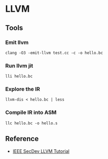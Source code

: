 # LLVM

## Tools

### Emit llvm

```
clang -O3 -emit-llvm test.cc -c -o hello.bc
```

### Run llvm jit

```
lli hello.bc
```

### Explore the IR

```
llvm-dis < hello.bc | less
```

### Compile IR into ASM

```
llc hello.bc -o hello.s
```

## Reference

- [IEEE SecDev LLVM Tutorial](https://cs.rochester.edu/u/ejohns48/secdev19/secdev20-llvm-tutorial-version4_copy.pdf)

